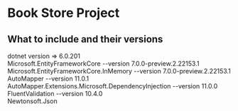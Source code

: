 # Book Store Project

## What to include and their versions
dotnet version => 6.0.201  
Microsoft.EntityFrameworkCore --version 7.0.0-preview.2.22153.1  
Microsoft.EntityFrameworkCore.InMemory --version 7.0.0-preview.2.22153.1  
AutoMapper --version 11.0.1  
AutoMapper.Extensions.Microsoft.DependencyInjection --version 11.0.0  
FluentValidation --version 10.4.0  
Newtonsoft.Json  
